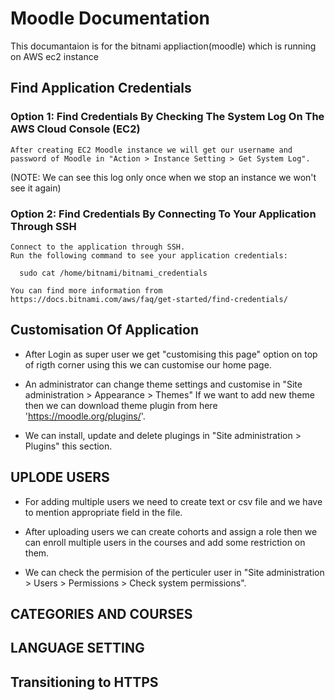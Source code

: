 # Moodle Documentation
This documantaion is for the bitnami appliaction(moodle) which is running on AWS ec2 instance

## Find Application Credentials 
### Option 1: Find Credentials By Checking The System Log On The AWS Cloud Console (EC2)
    After creating EC2 Moodle instance we will get our username and password of Moodle in "Action > Instance Setting > Get System Log".

(NOTE: We can see this log only once when we stop an instance we won't see it again)

### Option 2: Find Credentials By Connecting To Your Application Through SSH
    Connect to the application through SSH.
    Run the following command to see your application credentials:
`   sudo cat /home/bitnami/bitnami_credentials
`
   
    You can find more information from
    https://docs.bitnami.com/aws/faq/get-started/find-credentials/

## Customisation Of Application

- After Login as super user we get "customising this page" option on top of rigth corner using this we can customise our home page.

- An administrator can change theme settings and customise  in "Site administration > Appearance > Themes"
    If we want to add new theme then we can download theme plugin from here 'https://moodle.org/plugins/'.

- We can install, update and delete plugings in "Site administration > Plugins" this section.

## UPLODE USERS

- For adding multiple users we need to create text or csv file and we have to mention appropriate field in the file.

- After uploading users we can create cohorts and assign a role then we can enroll multiple users in the courses and add some restriction on them.

- We can check the permision of the perticuler user in "Site administration > Users > Permissions > Check system permissions".

## CATEGORIES AND COURSES

## LANGUAGE SETTING

## Transitioning to HTTPS
